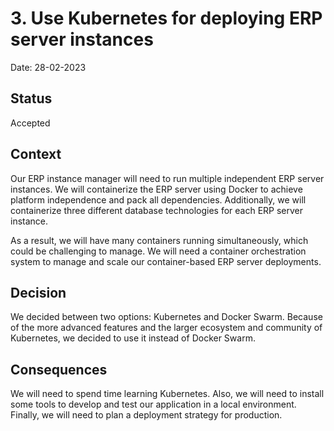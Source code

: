 # 3. Use Kubernetes for deploying ERP server instances

Date: 28-02-2023

## Status

Accepted

## Context

Our ERP instance manager will need to run multiple independent ERP server instances. We will containerize the ERP server using Docker to achieve platform independence and pack all dependencies. Additionally, we will containerize three different database technologies for each ERP server instance.

As a result, we will have many containers running simultaneously, which could be challenging to manage. We will need a container orchestration system to manage and scale our container-based ERP server deployments.

## Decision

We decided between two options: Kubernetes and Docker Swarm. Because of the more advanced features and the larger ecosystem and community of Kubernetes, we decided to use it instead of Docker Swarm.

## Consequences

We will need to spend time learning Kubernetes. Also, we will need to install some tools to develop and test our application in a local environment. Finally, we will need to plan a deployment strategy for production.
